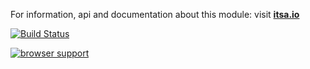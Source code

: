 For information, api and documentation about this module: visit <b><a href="http://itsa.io">itsa.io</a></b>

[![Build Status](https://travis-ci.org/itsa/node-plugin.svg?branch=master)](https://travis-ci.org/itsa/node-plugin)

[![browser support](https://ci.testling.com/itsa/node-plugin.png)](https://ci.testling.com/itsa/node-plugin)